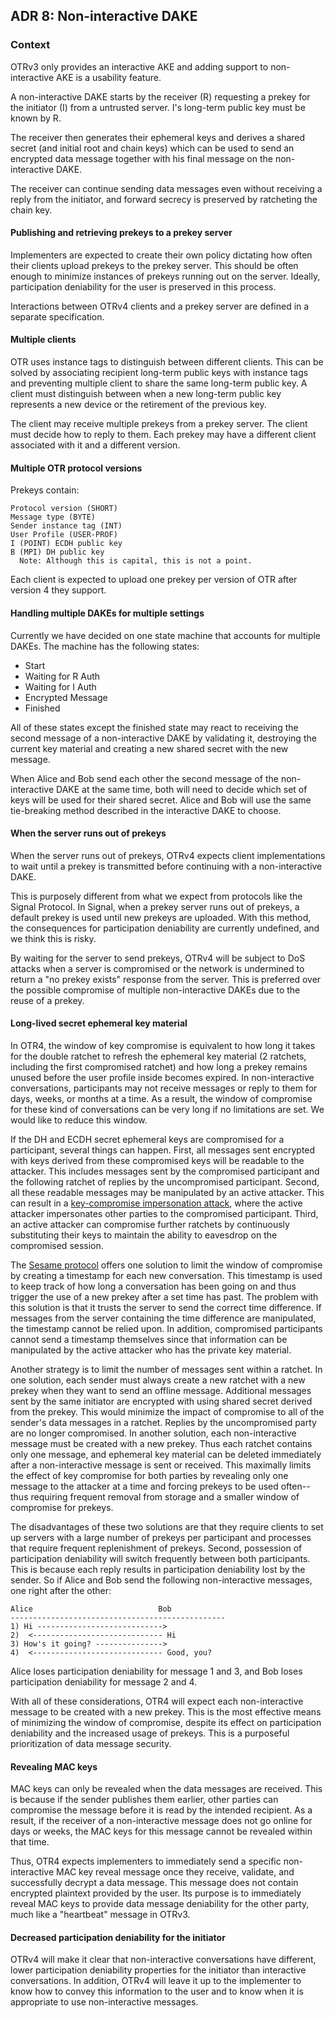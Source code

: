 ## ADR 8: Non-interactive DAKE

### Context

OTRv3 only provides an interactive AKE and adding support to non-interactive
AKE is a usability feature.

A non-interactive DAKE starts by the receiver (R) requesting a prekey for the
initiator (I) from a untrusted server. I's long-term public key must be known by R.

The receiver then generates their ephemeral keys and derives a shared secret
(and initial root and chain keys) which can be used to send an encrypted data
message together with his final message on the non-interactive DAKE.

The receiver can continue sending data messages even without receiving a reply
from the initiator, and forward secrecy is preserved by ratcheting the chain
key.

#### Publishing and retrieving prekeys to a prekey server

Implementers are expected to create their own policy dictating how often their
clients upload prekeys to the prekey server. This should be often enough to
minimize instances of prekeys running out on the server. Ideally, participation
deniability for the user is preserved in this process.

Interactions between OTRv4 clients and a prekey server are defined in a separate
specification.

#### Multiple clients

OTR uses instance tags to distinguish between different clients. This can be
solved by associating recipient long-term public keys with instance tags and
preventing multiple client to share the same long-term public key. A client
must distinguish between when a new long-term public key represents
a new device or the retirement of the previous key.

The client may receive multiple prekeys from a prekey server. The client must
decide how to reply to them. Each prekey may have a different client associated
with it and a different version.

#### Multiple OTR protocol versions

Prekeys contain:

```
Protocol version (SHORT)
Message type (BYTE)
Sender instance tag (INT)
User Profile (USER-PROF)
I (POINT) ECDH public key
B (MPI) DH public key
  Note: Although this is capital, this is not a point.
```

Each client is expected to upload one prekey per version of OTR after version 4
they support.

#### Handling multiple DAKEs for multiple settings

Currently we have decided on one state machine that accounts for multiple DAKEs.
The machine has the following states:
* Start
* Waiting for R Auth
* Waiting for I Auth
* Encrypted Message
* Finished

All of these states except the finished state may react to receiving the second
message of a non-interactive DAKE by validating it, destroying the current key
material and creating a new shared secret with the new message.

When Alice and Bob send each other the second message of the non-interactive
DAKE at the same time, both will need to decide which set of keys will be used
for their shared secret. Alice and Bob will use the same tie-breaking method
described in the interactive DAKE to choose.

#### When the server runs out of prekeys

When the server runs out of prekeys, OTRv4 expects client implementations to
wait until a prekey is transmitted before continuing with a non-interactive
DAKE.

This is purposely different from what we expect from protocols like the Signal
Protocol. In Signal, when a prekey server runs out of prekeys, a default prekey
is used until new prekeys are uploaded. With this method, the consequences for
participation deniability are currently undefined, and we think this is risky.

By waiting for the server to send prekeys, OTRv4 will be subject to DoS
attacks when a server is compromised or the network is undermined to return a
"no prekey exists" response from the server. This is preferred over the possible
compromise of multiple non-interactive DAKEs due to the reuse of a prekey.

#### Long-lived secret ephemeral key material

In OTR4, the window of key compromise is equivalent to how long it takes for the
double ratchet to refresh the ephemeral key material (2 ratchets, including the
first compromised ratchet) and how long a prekey remains unused before the user
profile inside becomes expired. In non-interactive conversations, participants
may not receive messages or reply to them for days, weeks, or months at a time.
As a result, the window of compromise for these kind of conversations can be
very long if no limitations are set. We would like to reduce this window.

If the DH and ECDH secret ephemeral keys are compromised for a participant,
several things can happen. First, all messages sent encrypted with keys derived
from these compromised keys will be readable to the attacker. This includes
messages sent by the compromised participant and the following ratchet of
replies by the uncompromised participant. Second, all these readable messages
may be manipulated by an active attacker. This can result in a [key-compromise
impersonation
attack](https://whispersystems.org/docs/specifications/x3dh/#key-compromise),
where the active attacker impersonates other parties to the compromised
participant. Third, an active attacker can compromise further ratchets by
continuously substituting their keys to maintain the ability to eavesdrop on the
compromised session.

The [Sesame
protocol](https://whispersystems.org/docs/specifications/sesame/#session-expiration)
offers one solution to limit the window of compromise by creating a timestamp
for each new conversation. This timestamp is used to keep track of how long a
conversation has been going on and thus trigger the use of a new prekey after a
set time has past. The problem with this solution is that it trusts the server
to send the correct time difference. If messages from the server containing the
time difference are manipulated, the timestamp cannot be relied upon. In
addition, compromised participants cannot send a timestamp themselves since that
information can be manipulated by the active attacker who has the private
key material.

Another strategy is to limit the number of messages sent within a ratchet. In
one solution, each sender must always create a new ratchet with a new prekey
when they want to send an offline message. Additional messages sent by the same
initiator are encrypted with using shared secret derived from the prekey. This would
minimize the impact of compromise to all of the sender's data messages in a
ratchet. Replies by the uncompromised party are no longer compromised. In
another solution, each non-interactive message must be created with a new
prekey. Thus each ratchet contains only one message, and ephemeral key material
can be deleted immediately after a non-interactive message is sent or received.
This maximally limits the effect of key compromise for both parties by revealing
only one message to the attacker at a time and forcing prekeys to be used
often--thus requiring frequent removal from storage and a smaller window of
compromise for prekeys.

The disadvantages of these two solutions are that they require clients to set up
servers with a large number of prekeys per participant and processes that
require frequent replenishment of prekeys. Second, possession of participation
deniability will switch frequently between both participants. This is because
each reply results in participation deniability lost by the sender. So if Alice
and Bob send the following non-interactive messages, one right after the other:

```
Alice                            Bob
------------------------------------------------
1) Hi ---------------------------->
2)  <----------------------------- Hi
3) How's it going? --------------->
4)  <----------------------------- Good, you?
```

Alice loses participation deniability for message 1 and 3, and Bob loses
participation deniability for message 2 and 4.

With all of these considerations, OTR4 will expect each non-interactive message
to be created with a new prekey. This is the most effective means of minimizing
the window of compromise, despite its effect on participation deniability and
the increased usage of prekeys. This is a purposeful prioritization of data
message security.

#### Revealing MAC keys

MAC keys can only be revealed when the data messages are received. This is
because if the sender publishes them earlier, other parties can compromise the
message before it is read by the intended recipient. As a result, if the
receiver of a non-interactive message does not go online for days or weeks, the
MAC keys for this message cannot be revealed within that time.

Thus, OTR4 expects implementers to immediately send a specific non-interactive
MAC key reveal message once they receive, validate, and successfully decrypt a
data message. This message does not contain encrypted plaintext provided by the
user. Its purpose is to immediately reveal MAC keys to provide data message
deniability for the other party, much like a "heartbeat" message in OTRv3.

#### Decreased participation deniability for the initiator

OTRv4 will make it clear that non-interactive conversations have different,
lower participation deniability properties for the initiator than interactive
conversations. In addition, OTRv4 will leave it up to the implementer to know
how to convey this information to the user and to know when it is appropriate to
use non-interactive messages.
